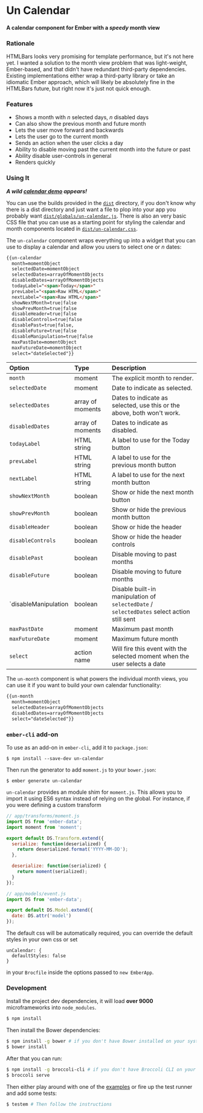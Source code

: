 # Un Calendar

#### A calendar component for Ember with a _speedy_ month view

### Rationale

HTMLBars looks very promising for template performance, but it's not here yet.
I wanted a solution to the month view problem that was light-weight,
Ember-based, and that didn't have redundant third-party dependencies. Existing
implementations either wrap a third-party library or take an idiomatic Ember
approach, which will likely be absolutely fine in the HTMLBars future, but right
now it's just not quick enough.

### Features

- Shows a month with _n_ selected days, _n_ disabled days
- Can also show the previous month and future month
- Lets the user move forward and backwards
- Lets the user go to the current month
- Sends an action when the user clicks a day
- Ability to disable moving past the current month into the future or past
- Ability disable user-controls in general
- Renders quickly

### Using It

_**A wild [calendar demo](http://emberjs.jsbin.com/komop/2/) appears!**_

You can use the builds provided in the [`dist`](/dist) directory, if you don't
know why there is a dist directory and just want a file to plop into your app
you probably want [`dist/globals/un-calendar.js`](/dist/globals/un-calendar.js). There is also
an very basic CSS file that you can use as a starting point for styling the
calendar and month components located in
[`dist/un-calendar.css`](/dist/un-calendar.css).

The `un-calendar` component wraps everything up into a widget that you can use
to display a calendar and allow you users to select one or _n_ dates:

```html
{{un-calendar
  month=momentObject
  selectedDate=momentObject
  selectedDates=arrayOfMomentObjects
  disabledDates=arrayOfMomentObjects
  todayLabel="<span>Today</span>"
  prevLabel="<span>Raw HTML</span>"
  nextLabel="<span>Raw HTML</span>"
  showNextMonth=true|false
  showPrevMonth=true|false
  disableHeader=true|false
  disableControls=true|false
  disablePast=true|false,
  disableFuture=true|false
  disableManipulation=true|false
  maxPastDate=momentObject
  maxFutureDate=momentObject
  select="dateSelected"}}
```

| Option            | Type             | Description                           |
|:------------------|:-----------------|:--------------------------------------|
| `month`           | moment           | The explicit month to render.         |
| `selectedDate`    | moment           | Date to indicate as selected.         |
| `selectedDates`   | array of moments | Dates to indicate as selected, use this or the above, both won't work. |
| `disabledDates`   | array of moments | Dates to indicate as disabled.        |
| `todayLabel`      | HTML string      | A label to use for the Today button   |
| `prevLabel`       | HTML string      | A label to use for the previous month button |
| `nextLabel`       | HTML string      | A label to use for the next month button |
| `showNextMonth`   | boolean          | Show or hide the next month button    |
| `showPrevMonth`   | boolean          | Show or hide the previous month button |
| `disableHeader`   | boolean          | Show or hide the header               |
| `disableControls` | boolean          | Show or hide the header controls      |
| `disablePast`     | boolean          | Disable moving to past months         |
| `disableFuture`   | boolean          | Disable moving to future months       |
| `disableManipulation | boolean       | Disable built-in manipulation of `selectedDate` / `selectedDates` select action still sent |
| `maxPastDate`     | moment           | Maximum past month                    |
| `maxFutureDate`   | moment           | Maximum future month                  |
| `select`          | action name      | Will fire this event with the selected moment when the user selects a date |

The `un-month` component is what powers the individual month views, you can use
it if you want to build your own calendar functionality:

```html
{{un-month
  month=momentObject
  selectedDates=arrayOfMomentObjects
  disabledDates=arrayOfMomentObjects
  select="dateSelected"}}
```

### `ember-cli` add-on

To use as an add-on in `ember-cli`, add it to `package.json`:

```
$ npm install --save-dev un-calendar
```

Then run the generator to add `moment.js` to your `bower.json`:

```
$ ember generate un-calendar
```

`un-calendar` provides an module shim for `moment.js`. This allows you to import
it using ES6 syntax instead of relying on the global. For instance, if you were
defining a custom transform

```javascript
// app/transforms/moment.js
import DS from 'ember-data';
import moment from 'moment';

export default DS.Transform.extend({
  serialize: function(deserialized) {
    return deserialized.format('YYYY-MM-DD');
  },

  deserialize: function(serialized) {
    return moment(serialized);
  }
});

// app/models/event.js
import DS from 'ember-data';

export default DS.Model.extend({
  date: DS.attr('model')
});

```

The default css will be automatically required, you can override the default styles in your own css or set

```
unCalendar: {
  defaultStyles: false
}
```

in your `Brocfile` inside the options passed to `new EmberApp`.
### Development

Install the project dev dependencies, it will load **over 9000** microframeworks
into `node_modules`.

```sh
$ npm install
```

Then install the Bower dependencies:

```sh
$ npm install -g bower # if you don't have Bower installed on your system
$ bower install
```

After that you can run:

```sh
$ npm install -g broccoli-cli # if you don't have Broccoli CLI on your system
$ broccoli serve
```

Then either play around with one of the [examples](/examples) or fire up the
test runner and add some tests:

```sh
$ testem # Then follow the instructions
```
